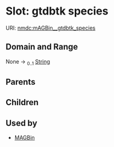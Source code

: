 
# Slot: gtdbtk species




URI: [nmdc:mAGBin__gtdbtk_species](https://microbiomedata/meta/mAGBin__gtdbtk_species)


## Domain and Range

None &#8594;  <sub>0..1</sub> [String](types/String.md)

## Parents


## Children


## Used by

 * [MAGBin](MAGBin.md)
